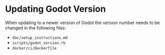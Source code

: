 Updating Godot Version
======================

When updating to a newer version of Godot the version number needs
to be changed in the following files:

- `doc/setup_instructions.md`
- `scripts/godot_version.rb`
- `docker/ci/Dockerfile`
